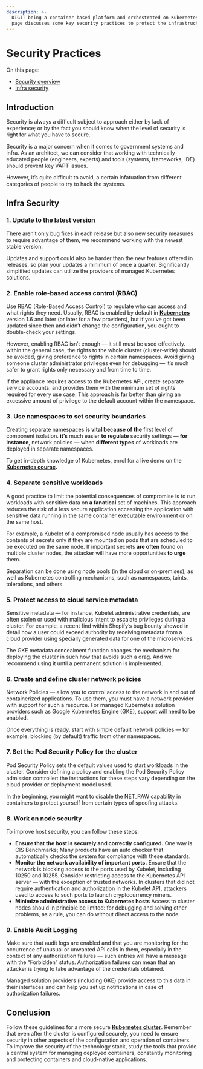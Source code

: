 ```yaml
---
description: >-
  DIGIT being a container-based platform and orchestrated on Kubernetes, this
  page discusses some key security practices to protect the infrastructure
---
```


# Security Practices

On this page:

* [Security overview](security-practices.md#introduction)
* [Infra security](security-practices.md#infra-security)

## Introduction

Security is always a difficult subject to approach either by lack of experience; or by the fact you should know when the level of security is right for what you have to secure.

Security is a major concern when it comes to government systems and infra. As an architect, we can consider that working with technically educated people (engineers, experts) and tools (systems, frameworks, IDE) should prevent key VAPT issues.

However, it’s quite difficult to avoid, a certain infatuation from different categories of people to try to hack the systems.

## Infra Security

### 1. Update to the latest version

There aren’t only bug fixes in each release but also new security measures to require advantage of them, we recommend working with the newest stable version.

Updates and support could also be harder than the new features offered in releases, so plan your updates a minimum of once a quarter. Significantly simplified updates can utilize the providers of managed Kubernetes solutions.

### 2. Enable role-based access control (RBAC)

Use RBAC (Role-Based Access Control) to regulate who can access and what rights they need. Usually, RBAC is enabled by default in [**Kubernetes**](https://onlineitguru.com/blogger/what-is-kubernetes) version 1.6 and later (or later for a few providers), but if you’ve got been updated since then and didn’t change the configuration, you ought to double-check your settings.

However, enabling RBAC isn’t enough — it still must be used effectively. within the general case, the rights to the whole cluster (cluster-wide) should be avoided, giving preference to rights in certain namespaces. Avoid giving someone cluster administrator privileges even for debugging — it’s much safer to grant rights only necessary and from time to time.

If the appliance requires access to the Kubernetes API, create separate service accounts. and provides them with the minimum set of rights required for every use case. This approach is far better than giving an excessive amount of privilege to the default account within the namespace.

### 3. Use namespaces to set security boundaries

Creating separate namespaces **is vital because of the** first level of component isolation. **it’s** much easier **to regulate** security settings — **for instance**, network policies — when **different types** of workloads are deployed in separate namespaces.

To get in-depth knowledge of Kubernetes, enrol for a live demo on the [**Kubernetes course**](https://onlineitguru.com/kubernetes-training.html)**.**

### 4. Separate sensitive workloads

A good practice to limit the potential consequences of compromise is to run workloads with sensitive data on **a fanatical** set of machines. This approach reduces the risk of a less secure application accessing the application with sensitive data running in the same container executable environment or on the same host.

For example, a Kubelet of a compromised node usually has access to the contents of secrets only if they are mounted on pods that are scheduled to be executed on the same node. If important secrets **are often** found on multiple cluster nodes, the attacker will have more opportunities **to urge** them.

Separation can be done using node pools (in the cloud or on-premises), as well as Kubernetes controlling mechanisms, such as namespaces, taints, tolerations, and others.

### 5. Protect access to cloud service metadata

Sensitive metadata — for instance, Kubelet administrative credentials, are often stolen or used with malicious intent to escalate privileges during a cluster. For example, a recent find within Shopify’s bug bounty showed in detail how a user could exceed authority by receiving metadata from a cloud provider using specially generated data for one of the microservices.

The GKE metadata concealment function changes the mechanism for deploying the cluster in such how that avoids such a drag. And we recommend using it until a permanent solution is implemented.

### 6. Create and define cluster network policies

Network Policies — allow you to control access to the network in and out of containerized applications. To use them, you must have a network provider with support for such a resource. For managed Kubernetes solution providers such as Google Kubernetes Engine (GKE), support will need to be enabled.

Once everything is ready, start with simple default network policies — for example, blocking (by default) traffic from other namespaces.

### 7. Set the Pod Security Policy for the cluster

Pod Security Policy sets the default values ​​used to start workloads in the cluster. Consider defining a policy and enabling the Pod Security Policy admission controller: the instructions for these steps vary depending on the cloud provider or deployment model used.

In the beginning, you might want to disable the NET\_RAW capability in containers to protect yourself from certain types of spoofing attacks.

### 8. Work on node security

To improve host security, you can follow these steps:

* **Ensure that the host is securely and correctly configured.** One way is CIS Benchmarks; Many products have an auto checker that automatically checks the system for compliance with these standards.
* **Monitor the network availability of important ports.** Ensure that the network is blocking access to the ports used by Kubelet, including 10250 and 10255. Consider restricting access to the Kubernetes API server — with the exception of trusted networks. In clusters that did not require authentication and authorization in the Kubelet API, attackers used to access to such ports to launch cryptocurrency miners.
* **Minimize administrative access to Kubernetes hosts** Access to cluster nodes should in principle be limited: for debugging and solving other problems, as a rule, you can do without direct access to the node.

### 9. Enable Audit Logging

Make sure that audit logs are enabled and that you are monitoring for the occurrence of unusual or unwanted API calls in them, especially in the context of any authorization failures — such entries will have a message with the “Forbidden” status. Authorization failures can mean that an attacker is trying to take advantage of the credentials obtained.

Managed solution providers (including GKE) provide access to this data in their interfaces and can help you set up notifications in case of authorization failures.

## Conclusion

Follow these guidelines for a more secure [**Kubernetes cluster**](https://medium.com/faun/what-is-the-kubernetes-cluster-de2a33e6572?source=---------24------------------). Remember that even after the cluster is configured securely, you need to ensure security in other aspects of the configuration and operation of containers. To improve the security of the technology stack, study the tools that provide a central system for managing deployed containers, constantly monitoring and protecting containers and cloud-native applications.
